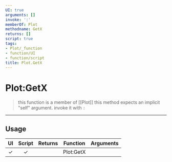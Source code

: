 ```yaml
---
UI: true
arguments: []
invoke: ':'
memberOf: Plot
methodname: GetX
returns: []
script: true
tags:
- Plot/_function
- function/UI
- function/script
title: Plot.GetX
---
```

# Plot:GetX
> this function is a member of [[Plot]]
> this method expects an implicit "self" argument. invoke it with `:`
-----
## Usage
|  UI | Script | Returns | Function | Arguments |
|:---:|:------:|-------:|:--------:|:---------|
|✓|✓||Plot:GetX||
